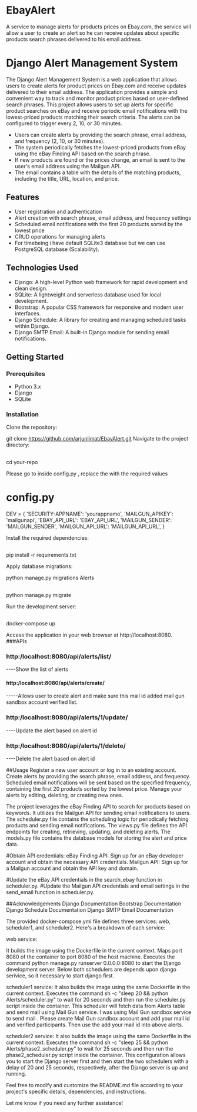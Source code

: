 # EbayAlert
A service to manage alerts for products prices on Ebay.com, the service will allow a user to create an alert so he can receive updates about specific products search phrases delivered to his email address.
# Django Alert Management System

The Django Alert Management System is a web application that allows users to create alerts for product prices on Ebay.com and receive updates delivered to their email address. The application provides a simple and convenient way to track and monitor product prices based on user-defined search phrases.
This project allows users to set up alerts for specific product searches on eBay and receive periodic email notifications with the lowest-priced products matching their search criteria. The alerts can be configured to trigger every 2, 10, or 30 minutes.

- Users can create alerts by providing the search phrase, email address, and frequency (2, 10, or 30 minutes).
- The system periodically fetches the lowest-priced products from eBay using the eBay Finding API based on the search phrase.
- If new products are found or the prices change, an email is sent to the user's email address using the Mailgun API.
- The email contains a table with the details of the matching products, including the title, URL, location, and price.

## Features

- User registration and authentication
- Alert creation with search phrase, email address, and frequency settings
- Scheduled email notifications with the first 20 products sorted by the lowest price
- CRUD operations for managing alerts
- For timebeing i have default SQLite3 database but we can use PostgreSQL database (Scalability).

## Technologies Used

- Django: A high-level Python web framework for rapid development and clean design.
- SQLite: A lightweight and serverless database used for local development.
- Bootstrap: A popular CSS framework for responsive and modern user interfaces.
- Django Schedule: A library for creating and managing scheduled tasks within Django.
- Django SMTP Email: A built-in Django module for sending email notifications.

## Getting Started

### Prerequisites

- Python 3.x
- Django
- SQLite

### Installation

Clone the repository:

git clone https://github.com/arjunlimat/EbayAlert.git
Navigate to the project directory:

##

cd your-repo

Please go to inside config.py , replace the with the required values
# config.py
DEV = {
    'SECURITY-APPNAME': 'yourappname',
    'MAILGUN_APIKEY': 'mailgunapi',
    'EBAY_API_URL': 'EBAY_API_URL', 
    'MAILGUN_SENDER': 'MAILGUN_SENDER',
    'MAILGUN_API_URL': 'MAILGUN_API_URL',
}

Install the required dependencies:

##

pip install -r requirements.txt

Apply database migrations:

python manage.py migrations Alerts

##

python manage.py migrate

Run the development server:
##
docker-compose up

Access the application in your web browser at http://localhost:8080.
###APIs

### http:/localhost:8080/api/alerts/list/ 

----Show the list of alerts

#### http:/localhost:8080/api/alerts/create/ 

-----Allows user to create alert and make sure this mail id added mail gun sandbox account verified list.

### http:/localhost:8080/api/alerts/1/update/ 

----Update the alert based on alert id

### http:/localhost:8080/api/alerts/1/delete/  

----Delete the alert based on alert id

##Usage
Register a new user account or log in to an existing account.
Create alerts by providing the search phrase, email address, and frequency.
Scheduled email notifications will be sent based on the specified frequency, containing the first 20 products sorted by the lowest price.
Manage your alerts by editing, deleting, or creating new ones.

The project leverages the eBay Finding API to search for products based on keywords.
 It utilizes the Mailgun API for sending email notifications to users. 
The scheduler.py file contains the scheduling logic for periodically fetching products and sending email notifications. 
The views.py file defines the API endpoints for creating, retrieving, updating, and deleting alerts. 
The models.py file contains the database models for storing the alert and price data.

#Obtain API credentials:
eBay Finding API: Sign up for an eBay developer account and obtain the necessary API credentials.
Mailgun API: Sign up for a Mailgun account and obtain the API key and domain.

#Update the eBay API credentials in the search_ebay function in scheduler.py.
#Update the Mailgun API credentials and email settings in the send_email function in scheduler.py.

##Acknowledgements
Django Documentation
Bootstrap Documentation
Django Schedule Documentation
Django SMTP Email Documentation

The provided docker-compose.yml file defines three services: web, scheduler1, and scheduler2. Here's a breakdown of each service:

web service:

It builds the image using the Dockerfile in the current context.
Maps port 8080 of the container to port 8080 of the host machine.
Executes the command python manage.py runserver 0.0.0.0:8080 to start the Django development server.
Below both schedulers are depends upon django serivice, so it necessary to start django first.

scheduler1 service:
It also builds the image using the same Dockerfile in the current context.
Executes the command sh -c "sleep 20 && python Alerts/scheduler.py" to wait for 20 seconds and then run the scheduler.py script inside the container.
This scheduler will fetch data from Alerts table and send mail using Mail Gun service.
I was using Mail Gun sandbox service to send mail . Please create Mail Gun sandbox account and add your mail id and verified participants.
Then use the add your mail id into above alerts. 

scheduler2 service:
It also builds the image using the same Dockerfile in the current context.
Executes the command sh -c "sleep 25 && python Alerts/phase2_scheduler.py" to wait for 25 seconds and then run the phase2_scheduler.py script inside the container.
This configuration allows you to start the Django server first and then start the two schedulers with a delay of 20 and 25 seconds, respectively, after the Django server is up and running.


Feel free to modify and customize the README.md file according to your project's specific details, dependencies, and instructions.

Let me know if you need any further assistance!